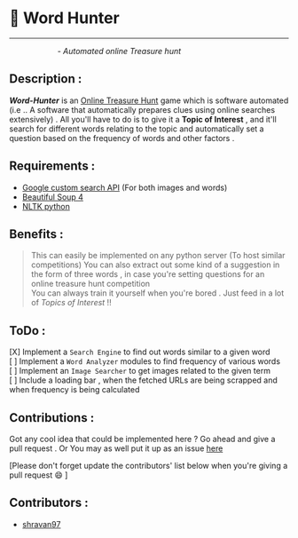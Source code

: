   
# :newspaper: Word Hunter  
____  
&nbsp; &nbsp; &nbsp; &nbsp; &nbsp; &nbsp; &nbsp; &nbsp; &nbsp; &nbsp; &nbsp;  *- Automated online Treasure hunt*  

## Description :  
***Word-Hunter***  is an [Online Treasure Hunt](https://en.wikipedia.org/wiki/Online_treasure_hunts "Online Treasure Hunt") game which is software automated (i.e .. A software that automatically prepares clues using online searches extensively) . All you'll have to do is to give it a **Topic of Interest** , and it'll search for different words relating to the topic and automatically set a question based on the frequency of words and other factors .  

## Requirements :  
* [Google custom search API](https://developers.google.com/custom-search/ "Search API") (For both images and words)  
* [Beautiful Soup 4](https://pypi.python.org/pypi/beautifulsoup4 "Beautiful Soup")  
* [NLTK python](http://www.nltk.org/ "Natura language tool kit python")  

## Benefits :  
> This can easily be implemented on any python server (To host similar competitions) 
> You can also extract out some kind of a suggestion in the form of three words , in case you're setting questions for an online treasure hunt competition  
> You can always train it yourself when you're bored . Just feed in a lot of *Topics of Interest* !!  


## ToDo :  
[X] Implement a ``` Search Engine ``` to find out words similar to a given word  
[ ] Implement a ``` Word Analyzer ``` modules to find frequency of various words  
[ ] Implement an ``` Image Searcher ``` to get images related to the given term  
[ ] Include a loading bar , when the fetched URLs are being scrapped and when frequency is being calculated  


## Contributions :  
Got any cool idea that could be implemented here ? Go ahead and give a pull request . Or You may as well put it up as an issue [here](https://github.com/shravan97/Word-Hunter/issues "Issues")  

[Please don't forget update the contributors' list below when you're giving a pull request :smile: ]

## Contributors :  
* [shravan97](https://github.com/shravan97)  

																																																																																																																																																																																																																																																																																																																																																																																																																																																																																																																																																																																																																																																																																																																																																																																																																																																																																																																																																																																																																																																																																																																																																																																																																																			